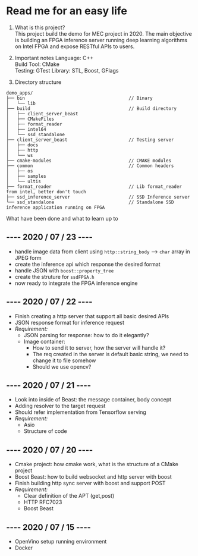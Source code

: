 # Read me for an easy life

1. What is this project?  
This project build the demo for MEC project in 2020. The main objective is building an FPGA inference server running deep learning algorithms on Intel FPGA and expose RESTful APIs to users.

2. Important notes
Language: C++  
Build Tool: CMake  
Testing: GTest
Library: STL, Boost, GFlags

3. Directory structure

```Text
demo_apps/
├── bin                                       // Binary
│   └── lib
├── build                                     // Build directory
│   ├── client_server_beast
│   ├── CMakeFiles
│   ├── format_reader
│   ├── intel64
│   └── ssd_standalone
├── client_server_beast                       // Testing server
│   ├── docs
│   ├── http
│   └── ws
├── cmake-modules                             // CMAKE modules
├── common                                    // Common headers
│   ├── os
│   ├── samples
│   └── ultis
├── format_reader                             // Lib format_reader from intel, better don't touch
├── ssd_inference_server                      // SSD Inference server
└── ssd_standalone                            // Standalone SSD inference application running on FPGA

```

What have been done and what to learn up to

## ---- 2020 / 07 / 23 ----

- handle image data from client using `http::string_body` --> `char` array in JPEG form
- create the inference api which response the desired format
- handle JSON with `boost::property_tree`
- create the struture for `ssdFPGA.h`
- now ready to integrate the FPGA inference engine

## ---- 2020 / 07 / 22 ----

- Finish creating a http server that support all basic desired APIs
- JSON response format for inference request
- _Requirement:_
  - JSON parsing for response: how to do it elegantly?
  - Image container:
    - How to send it to server, how the server will handle it?
    - The req created in the server is default basic string, we need to change it to file somehow
    - Should we use opencv?

## ---- 2020 / 07 / 21 ----

- Look into inside of Beast: the message container, body concept
- Adding resolver to the target request
- Should refer implementation from Tensorflow serving
- _Requirement:_
  - Asio
  - Structure of code

## ---- 2020 / 07 / 20 ----

- Cmake project: how cmake work, what is the structure of a CMake project
- Boost Beast: how to build websocket and http server with boost
- Finish building http sync server with boost and support POST
- _Requirement:_
  - Clear definition of the APT (get,post)
  - HTTP RFC7023
  - Boost Beast

## ---- 2020 / 07 / 15 ----

- OpenVino setup running environment
- Docker
